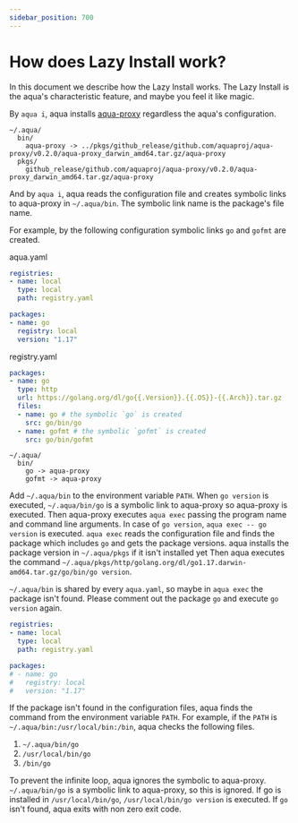 ```yaml
---
sidebar_position: 700
---
```


# How does Lazy Install work?

In this document we describe how the Lazy Install works.
The Lazy Install is the aqua's characteristic feature, and maybe you feel it like magic.

By `aqua i`, aqua installs [aqua-proxy](https://github.com/aquaproj/aqua-proxy) regardless the aqua's configuration.

```
~/.aqua/
  bin/
    aqua-proxy -> ../pkgs/github_release/github.com/aquaproj/aqua-proxy/v0.2.0/aqua-proxy_darwin_amd64.tar.gz/aqua-proxy
  pkgs/
    github_release/github.com/aquaproj/aqua-proxy/v0.2.0/aqua-proxy_darwin_amd64.tar.gz/aqua-proxy
```

And by `aqua i`, aqua reads the configuration file and creates symbolic links to aqua-proxy in `~/.aqua/bin`.
The symbolic link name is the package's file name.

For example, by the following configuration symbolic links `go` and `gofmt` are created.

aqua.yaml

```yaml
registries:
- name: local
  type: local
  path: registry.yaml

packages:
- name: go
  registry: local
  version: "1.17"
```

registry.yaml

```yaml
packages:
- name: go
  type: http
  url: https://golang.org/dl/go{{.Version}}.{{.OS}}-{{.Arch}}.tar.gz
  files:
  - name: go # the symbolic `go` is created
    src: go/bin/go
  - name: gofmt # the symbolic `gofmt` is created
    src: go/bin/gofmt
```

```
~/.aqua/
  bin/
    go -> aqua-proxy
    gofmt -> aqua-proxy
```

Add `~/.aqua/bin` to the environment variable `PATH`.
When `go version` is executed, `~/.aqua/bin/go` is a symbolic link to aqua-proxy so aqua-proxy is executed.
Then aqua-proxy executes `aqua exec` passing the program name and command line arguments.
In case of `go version`, `aqua exec -- go version` is executed.
`aqua exec` reads the configuration file and finds the package which includes `go` and gets the package versions.
aqua installs the package version in `~/.aqua/pkgs` if it isn't installed yet
Then aqua executes the command `~/.aqua/pkgs/http/golang.org/dl/go1.17.darwin-amd64.tar.gz/go/bin/go version`.

`~/.aqua/bin` is shared by every `aqua.yaml`, so maybe in `aqua exec` the package isn't found.
Please comment out the package `go` and execute `go version` again.

```yaml
registries:
- name: local
  type: local
  path: registry.yaml

packages:
# - name: go
#   registry: local
#   version: "1.17"
```

If the package isn't found in the configuration files,
aqua finds the command from the environment variable `PATH`.
For example, if the `PATH` is `~/.aqua/bin:/usr/local/bin:/bin`, aqua checks the following files.

1. `~/.aqua/bin/go`
1. `/usr/local/bin/go`
1. `/bin/go`

To prevent the infinite loop, aqua ignores the symbolic to aqua-proxy.
`~/.aqua/bin/go` is a symbolic link to aqua-proxy, so this is ignored.
If go is installed in `/usr/local/bin/go`, `/usr/local/bin/go version` is executed.
If `go` isn't found, aqua exits with non zero exit code.
